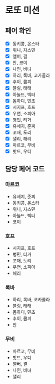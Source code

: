 # 로또 미션

## 페어 확인
- [x] 동키콩, 온스타
- [x] 위니, 자스민
- [x] 앨버, 결
- [x] 안, 코이
- [x] 나인, 비녀
- [x] 하리, 록바, 코카콜라 
- [x] 후이, 콤피
- [x] 블링, 태태
- [x] 아놀드, 빅터
- [x] 돔하디, 민초
- [x] 시지프, 호프
- [x] 우연, 소피아
- [x] 병민, 티거
- [x] 유세지, 준찌
- [x] 꼬재, 도리
- [x] 샐리, 해리
- [x] 마르코, 무비
- [x] 밧드, 우디

## 담당 페어 코드
### 마르코
- 유세지, 준찌
- 동키콩, 온스타
- 위니, 자스민
- 아놀드, 빅터
- 코이

### 호프
- 시지프, 호프
- 병민, 티거
- 꼬재, 도리
- 우연, 소피아
- 해리

### 록바
- 하리, 록바, 코카콜라
- 블링, 태태
- 돔하디, 민초
- 후이, 콤피
- 안

### 무비
- 마르코, 무비
- 밧드, 우디
- 앨버, 결
- 나인, 비녀
- 샐리



